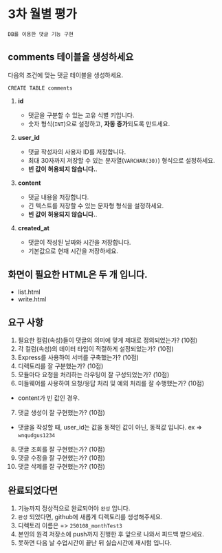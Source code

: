 # 3차 월별 평가

`DB를 이용한 댓글 기능 구현`

## comments 테이블을 생성하세요

다음의 조건에 맞는 댓글 테이블을 생성하세요.

`CREATE TABLE comments`

1. **id**  

   - 댓글을 구분할 수 있는 고유 식별 키입니다.  
   - 숫자 형식(`INT`)으로 설정하고, **자동 증가**되도록 만드세요.  

2. **user_id**  

   - 댓글 작성자의 사용자 ID를 저장합니다.  
   - 최대 30자까지 저장할 수 있는 문자열(`VARCHAR(30)`) 형식으로 설정하세요.  
   - **빈 값이 허용되지 않습니다.**.

3. **content**  

   - 댓글 내용을 저장합니다.  
   - 긴 텍스트를 저장할 수 있는 문자형 형식을 설정하세요.  
   - **빈 값이 허용되지 않습니다.**.

4. **created_at**  

   - 댓글이 작성된 날짜와 시간을 저장합니다.  
   - 기본값으로 현재 시간을 저장하세요.

## 화면이 필요한 HTML은 두 개 입니다.

- list.html
- write.html

## 요구 사항

1. 필요한 컬럼(속성)들이 댓글의 의미에 맞게 제대로 정의되었는가? (10점)
2. 각 컬럼(속성)의 데이터 타입이 적절하게 설정되었는가? (10점)
3. Express를 사용하여 서버를 구축했는가? (10점)
4. 디렉토리를 잘 구분했는가? (10점)
5. 모듈마다 요청을 처리하는 라우팅이 잘 구성되었는가? (10점)
6. 미들웨어를 사용하여 요청/응답 처리 및 예외 처리를 잘 수행했는가? (10점)

- content가 빈 값인 경우.
   
7. 댓글 생성이 잘 구현했는가? (10점)

- 댓글을 작성할 때, user_id는 값을 동적인 값이 아닌, 동적값 입니다. ex => `wnqudgus1234`

8. 댓글 조회를 잘 구현했는가? (10점)
9. 댓글 수정을 잘 구현했는가? (10점)
10. 댓글 삭제를 잘 구현했는가? (10점)

## 완료되었다면

1. 기능까지 정상적으로 완료되어야 `완성` 입니다.
2. `완성` 되었다면, github에 새롭게 디렉토리를 생성해주세요.
3. 디렉토리 이름은 => `250108_monthTest3`
4. 본인의 원격 저장소에 push까지 진행한 후 앞으로 나와서 피드백 받으세요.
5. 못하면 다음 날 수업시간이 끝난 뒤 실습시간에 재시험 입니다.